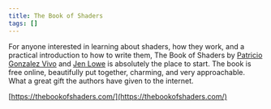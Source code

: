 ```yaml
---
title: The Book of Shaders
tags: []
---
```

For anyone interested in learning about shaders, how they work, and a practical introduction to how to write them, The Book of Shaders by [Patricio Gonzalez Vivo](http://patriciogonzalezvivo.com/) and [Jen Lowe](http://jenlowe.net/) is absolutely the place to start. The book is free online, beautifully put together, charming, and very approachable. What a great gift the authors have given to the internet.


[https://thebookofshaders.com/](https://thebookofshaders.com/)

